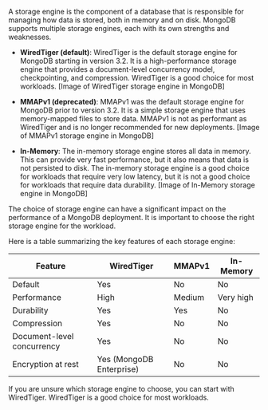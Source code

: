 A storage engine is the component of a database that is responsible for managing how data is stored, both in memory and on disk. MongoDB supports multiple storage engines, each with its own strengths and weaknesses.

- **WiredTiger (default)**: WiredTiger is the default storage engine for MongoDB starting in version 3.2. It is a high-performance storage engine that provides a document-level concurrency model, checkpointing, and compression. WiredTiger is a good choice for most workloads.
  [Image of WiredTiger storage engine in MongoDB]

- **MMAPv1 (deprecated)**: MMAPv1 was the default storage engine for MongoDB prior to version 3.2. It is a simple storage engine that uses memory-mapped files to store data. MMAPv1 is not as performant as WiredTiger and is no longer recommended for new deployments.
  [Image of MMAPv1 storage engine in MongoDB]

- **In-Memory**: The in-memory storage engine stores all data in memory. This can provide very fast performance, but it also means that data is not persisted to disk. The in-memory storage engine is a good choice for workloads that require very low latency, but it is not a good choice for workloads that require data durability.
  [Image of In-Memory storage engine in MongoDB]

The choice of storage engine can have a significant impact on the performance of a MongoDB deployment. It is important to choose the right storage engine for the workload.

Here is a table summarizing the key features of each storage engine:

| Feature                    | WiredTiger               | MMAPv1 | In-Memory |
| -------------------------- | ------------------------ | ------ | --------- |
| Default                    | Yes                      | No     | No        |
| Performance                | High                     | Medium | Very high |
| Durability                 | Yes                      | Yes    | No        |
| Compression                | Yes                      | No     | No        |
| Document-level concurrency | Yes                      | No     | No        |
| Encryption at rest         | Yes (MongoDB Enterprise) | No     | No        |

If you are unsure which storage engine to choose, you can start with WiredTiger. WiredTiger is a good choice for most workloads.

